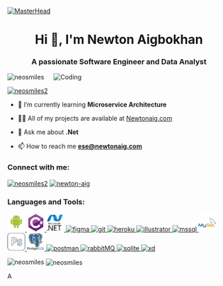 [![MasterHead](https://res.cloudinary.com/dftfpzobg/image/upload/v1716189970/Black_And_White_Minimalist_Personal_Linkedln_Banner_amgy8c.png)](https://newtonaig.com)
<h1 align="center">Hi 👋, I'm Newton Aigbokhan</h1>
<h3 align="center">A passionate Software Engineer and Data Analyst</h3>

<img align="right" alt="Coding" width="400" src="https://res.cloudinary.com/dftfpzobg/image/upload/v1716191335/4291099_v5iebk.jpg">

<p align="left"> <img src="https://komarev.com/ghpvc/?username=neosmiles&label=Profile%20views&color=0e75b6&style=flat" alt="neosmiles" /> </p>

<p align="left"> <a href="https://twitter.com/neosmiles2" target="blank"><img src="https://img.shields.io/twitter/follow/neosmiles2?logo=twitter&style=for-the-badge" alt="neosmiles2" /></a> </p>

- 🌱 I’m currently learning **Microservice Architecture**

- 👨‍💻 All of my projects are available at [Newtonaig.com](Newtonaig.com)

- 💬 Ask me about **.Net**

- 📫 How to reach me **ese@newtonaig.com**

<h3 align="left">Connect with me:</h3>
<p align="left">
<a href="https://twitter.com/neosmiles2" target="blank"><img align="center" src="https://raw.githubusercontent.com/rahuldkjain/github-profile-readme-generator/master/src/images/icons/Social/twitter.svg" alt="neosmiles2" height="30" width="40" /></a>
<a href="https://linkedin.com/in/newton-aig" target="blank"><img align="center" src="https://raw.githubusercontent.com/rahuldkjain/github-profile-readme-generator/master/src/images/icons/Social/linked-in-alt.svg" alt="newton-aig" height="30" width="40" /></a>
</p>

<h3 align="left">Languages and Tools:</h3>
<p align="left"> <a href="https://developer.android.com" target="_blank" rel="noreferrer"> <img src="https://raw.githubusercontent.com/devicons/devicon/master/icons/android/android-original-wordmark.svg" alt="android" width="40" height="40"/> </a> <a href="https://www.w3schools.com/cs/" target="_blank" rel="noreferrer"> <img src="https://raw.githubusercontent.com/devicons/devicon/master/icons/csharp/csharp-original.svg" alt="csharp" width="40" height="40"/> </a> <a href="https://dotnet.microsoft.com/" target="_blank" rel="noreferrer"> <img src="https://raw.githubusercontent.com/devicons/devicon/master/icons/dot-net/dot-net-original-wordmark.svg" alt="dotnet" width="40" height="40"/> </a> <a href="https://www.figma.com/" target="_blank" rel="noreferrer"> <img src="https://www.vectorlogo.zone/logos/figma/figma-icon.svg" alt="figma" width="40" height="40"/> </a> <a href="https://git-scm.com/" target="_blank" rel="noreferrer"> <img src="https://www.vectorlogo.zone/logos/git-scm/git-scm-icon.svg" alt="git" width="40" height="40"/> </a> <a href="https://heroku.com" target="_blank" rel="noreferrer"> <img src="https://www.vectorlogo.zone/logos/heroku/heroku-icon.svg" alt="heroku" width="40" height="40"/> </a> <a href="https://www.adobe.com/in/products/illustrator.html" target="_blank" rel="noreferrer"> <img src="https://www.vectorlogo.zone/logos/adobe_illustrator/adobe_illustrator-icon.svg" alt="illustrator" width="40" height="40"/> </a> <a href="https://www.microsoft.com/en-us/sql-server" target="_blank" rel="noreferrer"> <img src="https://www.svgrepo.com/show/303229/microsoft-sql-server-logo.svg" alt="mssql" width="40" height="40"/> </a> <a href="https://www.mysql.com/" target="_blank" rel="noreferrer"> <img src="https://raw.githubusercontent.com/devicons/devicon/master/icons/mysql/mysql-original-wordmark.svg" alt="mysql" width="40" height="40"/> </a> <a href="https://www.photoshop.com/en" target="_blank" rel="noreferrer"> <img src="https://raw.githubusercontent.com/devicons/devicon/master/icons/photoshop/photoshop-line.svg" alt="photoshop" width="40" height="40"/> </a> <a href="https://www.postgresql.org" target="_blank" rel="noreferrer"> <img src="https://raw.githubusercontent.com/devicons/devicon/master/icons/postgresql/postgresql-original-wordmark.svg" alt="postgresql" width="40" height="40"/> </a> <a href="https://postman.com" target="_blank" rel="noreferrer"> <img src="https://www.vectorlogo.zone/logos/getpostman/getpostman-icon.svg" alt="postman" width="40" height="40"/> </a> <a href="https://www.rabbitmq.com" target="_blank" rel="noreferrer"> <img src="https://www.vectorlogo.zone/logos/rabbitmq/rabbitmq-icon.svg" alt="rabbitMQ" width="40" height="40"/> </a> <a href="https://www.sqlite.org/" target="_blank" rel="noreferrer"> <img src="https://www.vectorlogo.zone/logos/sqlite/sqlite-icon.svg" alt="sqlite" width="40" height="40"/> </a> <a href="https://www.adobe.com/products/xd.html" target="_blank" rel="noreferrer"> <img src="https://cdn.worldvectorlogo.com/logos/adobe-xd.svg" alt="xd" width="40" height="40"/> </a> </p>

<p><img align="left" src="https://github-readme-stats.vercel.app/api/top-langs?username=neosmiles&show_icons=true&locale=en&layout=compact" alt="neosmiles" /></p>

<p>&nbsp;<img align="center" src="https://github-readme-stats.vercel.app/api?username=neosmiles&show_icons=true&locale=en" alt="neosmiles" /></p>
A

